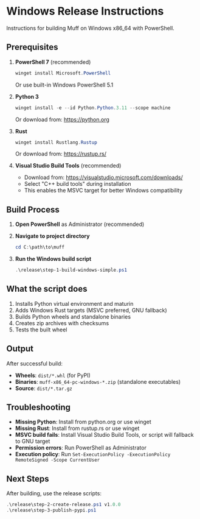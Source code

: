 # Windows Release Instructions

Instructions for building Muff on Windows x86_64 with PowerShell.

## Prerequisites

1. **PowerShell 7** (recommended)
   ```powershell
   winget install Microsoft.PowerShell
   ```
   Or use built-in Windows PowerShell 5.1

2. **Python 3**
   ```powershell
   winget install -e --id Python.Python.3.11 --scope machine
   ```
   Or download from: https://python.org

3. **Rust**
   ```powershell
   winget install Rustlang.Rustup
   ```
   Or download from: https://rustup.rs/

4. **Visual Studio Build Tools** (recommended)
   - Download from: https://visualstudio.microsoft.com/downloads/
   - Select "C++ build tools" during installation
   - This enables the MSVC target for better Windows compatibility

## Build Process

1. **Open PowerShell** as Administrator (recommended)

2. **Navigate to project directory**
   ```powershell
   cd C:\path\to\muff
   ```

3. **Run the Windows build script**
   ```powershell
   .\release\step-1-build-windows-simple.ps1
   ```

## What the script does

1. Installs Python virtual environment and maturin
2. Adds Windows Rust targets (MSVC preferred, GNU fallback)
3. Builds Python wheels and standalone binaries
4. Creates zip archives with checksums
5. Tests the built wheel

## Output

After successful build:
- **Wheels**: `dist/*.whl` (for PyPI)
- **Binaries**: `muff-x86_64-pc-windows-*.zip` (standalone executables)
- **Source**: `dist/*.tar.gz`

## Troubleshooting

- **Missing Python**: Install from python.org or use winget
- **Missing Rust**: Install from rustup.rs or use winget
- **MSVC build fails**: Install Visual Studio Build Tools, or script will fallback to GNU target
- **Permission errors**: Run PowerShell as Administrator
- **Execution policy**: Run `Set-ExecutionPolicy -ExecutionPolicy RemoteSigned -Scope CurrentUser`

## Next Steps

After building, use the release scripts:
```powershell
.\release\step-2-create-release.ps1 v1.0.0
.\release\step-3-publish-pypi.ps1
```